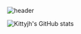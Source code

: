 ![header](https://capsule-render.vercel.app/api?type=waving&color=gradient&customColorList=ff1493,ff69b4,ffb6c1&text=Welcome%20to%20Juhee's%20GitHub%20👋&animation=twinkling&fontSize=35&fontAlignY=40&fontAlign=70&height=250)


![Kittyjh's GitHub stats](https://github-readme-stats.vercel.app/api?username=kittyjh19&show_icons=true&bg_color=ffebee&title_color=ff1493&text_color=ff69b4&icon_color=ff69b4)








